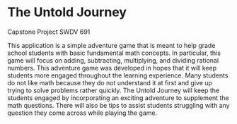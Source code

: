# The Untold Journey
Capstone Project SWDV 691

This application is a simple adventure game that is meant to help grade school students with basic fundamental math concepts. In particular, this game will focus on adding, subtracting, multiplying, and dividing rational numbers. This adventure game was developed in hopes that it will keep students more engaged throughout the learning experience. Many students do not like math because they do not understand it at first and give up trying to solve problems rather quickly. The Untold Journey will keep the students engaged by incorporating an exciting adventure to supplement the math questions. There will also be tips to assist students struggling with any question they come across while playing the game.
